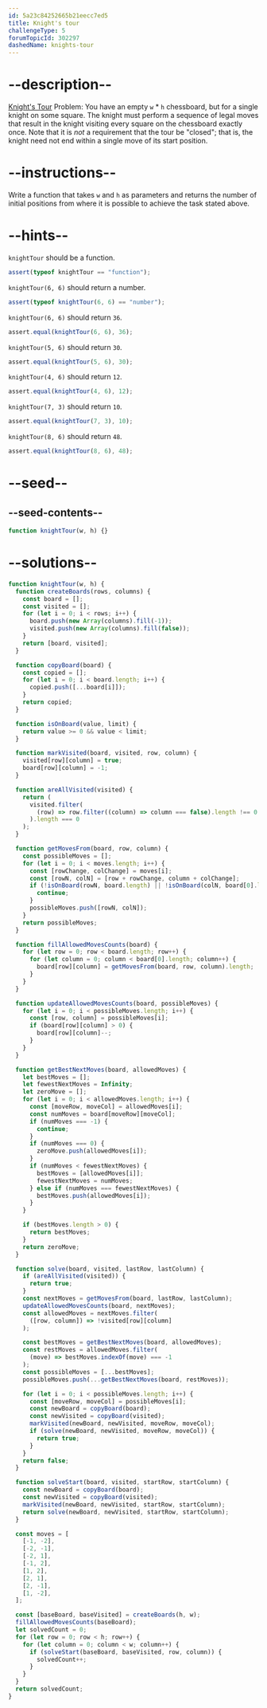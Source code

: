 ```yaml
---
id: 5a23c84252665b21eecc7ed5
title: Knight's tour
challengeType: 5
forumTopicId: 302297
dashedName: knights-tour
---
```


# --description--

[Knight's Tour](https://en.wikipedia.org/wiki/Knight%27s_tour) Problem: You have an empty `w` \* `h` chessboard, but for a single knight on some square. The knight must perform a sequence of legal moves that result in the knight visiting every square on the chessboard exactly once. Note that it is _not_ a requirement that the tour be "closed"; that is, the knight need not end within a single move of its start position.

# --instructions--

Write a function that takes `w` and `h` as parameters and returns the number of initial positions from where it is possible to achieve the task stated above.

# --hints--

`knightTour` should be a function.

```js
assert(typeof knightTour == "function");
```

`knightTour(6, 6)` should return a number.

```js
assert(typeof knightTour(6, 6) == "number");
```

`knightTour(6, 6)` should return `36`.

```js
assert.equal(knightTour(6, 6), 36);
```

`knightTour(5, 6)` should return `30`.

```js
assert.equal(knightTour(5, 6), 30);
```

`knightTour(4, 6)` should return `12`.

```js
assert.equal(knightTour(4, 6), 12);
```

`knightTour(7, 3)` should return `10`.

```js
assert.equal(knightTour(7, 3), 10);
```

`knightTour(8, 6)` should return `48`.

```js
assert.equal(knightTour(8, 6), 48);
```

# --seed--

## --seed-contents--

```js
function knightTour(w, h) {}
```

# --solutions--

```js
function knightTour(w, h) {
  function createBoards(rows, columns) {
    const board = [];
    const visited = [];
    for (let i = 0; i < rows; i++) {
      board.push(new Array(columns).fill(-1));
      visited.push(new Array(columns).fill(false));
    }
    return [board, visited];
  }

  function copyBoard(board) {
    const copied = [];
    for (let i = 0; i < board.length; i++) {
      copied.push([...board[i]]);
    }
    return copied;
  }

  function isOnBoard(value, limit) {
    return value >= 0 && value < limit;
  }

  function markVisited(board, visited, row, column) {
    visited[row][column] = true;
    board[row][column] = -1;
  }

  function areAllVisited(visited) {
    return (
      visited.filter(
        (row) => row.filter((column) => column === false).length !== 0
      ).length === 0
    );
  }

  function getMovesFrom(board, row, column) {
    const possibleMoves = [];
    for (let i = 0; i < moves.length; i++) {
      const [rowChange, colChange] = moves[i];
      const [rowN, colN] = [row + rowChange, column + colChange];
      if (!isOnBoard(rowN, board.length) || !isOnBoard(colN, board[0].length)) {
        continue;
      }
      possibleMoves.push([rowN, colN]);
    }
    return possibleMoves;
  }

  function fillAllowedMovesCounts(board) {
    for (let row = 0; row < board.length; row++) {
      for (let column = 0; column < board[0].length; column++) {
        board[row][column] = getMovesFrom(board, row, column).length;
      }
    }
  }

  function updateAllowedMovesCounts(board, possibleMoves) {
    for (let i = 0; i < possibleMoves.length; i++) {
      const [row, column] = possibleMoves[i];
      if (board[row][column] > 0) {
        board[row][column]--;
      }
    }
  }

  function getBestNextMoves(board, allowedMoves) {
    let bestMoves = [];
    let fewestNextMoves = Infinity;
    let zeroMove = [];
    for (let i = 0; i < allowedMoves.length; i++) {
      const [moveRow, moveCol] = allowedMoves[i];
      const numMoves = board[moveRow][moveCol];
      if (numMoves === -1) {
        continue;
      }
      if (numMoves === 0) {
        zeroMove.push(allowedMoves[i]);
      }
      if (numMoves < fewestNextMoves) {
        bestMoves = [allowedMoves[i]];
        fewestNextMoves = numMoves;
      } else if (numMoves === fewestNextMoves) {
        bestMoves.push(allowedMoves[i]);
      }
    }

    if (bestMoves.length > 0) {
      return bestMoves;
    }
    return zeroMove;
  }

  function solve(board, visited, lastRow, lastColumn) {
    if (areAllVisited(visited)) {
      return true;
    }
    const nextMoves = getMovesFrom(board, lastRow, lastColumn);
    updateAllowedMovesCounts(board, nextMoves);
    const allowedMoves = nextMoves.filter(
      ([row, column]) => !visited[row][column]
    );

    const bestMoves = getBestNextMoves(board, allowedMoves);
    const restMoves = allowedMoves.filter(
      (move) => bestMoves.indexOf(move) === -1
    );
    const possibleMoves = [...bestMoves];
    possibleMoves.push(...getBestNextMoves(board, restMoves));

    for (let i = 0; i < possibleMoves.length; i++) {
      const [moveRow, moveCol] = possibleMoves[i];
      const newBoard = copyBoard(board);
      const newVisited = copyBoard(visited);
      markVisited(newBoard, newVisited, moveRow, moveCol);
      if (solve(newBoard, newVisited, moveRow, moveCol)) {
        return true;
      }
    }
    return false;
  }

  function solveStart(board, visited, startRow, startColumn) {
    const newBoard = copyBoard(board);
    const newVisited = copyBoard(visited);
    markVisited(newBoard, newVisited, startRow, startColumn);
    return solve(newBoard, newVisited, startRow, startColumn);
  }

  const moves = [
    [-1, -2],
    [-2, -1],
    [-2, 1],
    [-1, 2],
    [1, 2],
    [2, 1],
    [2, -1],
    [1, -2],
  ];

  const [baseBoard, baseVisited] = createBoards(h, w);
  fillAllowedMovesCounts(baseBoard);
  let solvedCount = 0;
  for (let row = 0; row < h; row++) {
    for (let column = 0; column < w; column++) {
      if (solveStart(baseBoard, baseVisited, row, column)) {
        solvedCount++;
      }
    }
  }
  return solvedCount;
}
```
